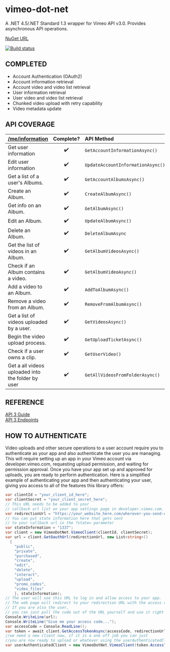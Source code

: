 vimeo-dot-net
=============

A .NET 4.5/.NET Standard 1.3 wrapper for Vimeo API v3.0. Provides asynchronous API operations.

[NuGet URL](https://www.nuget.org/packages/VimeoDotNet/)

[![Build status](https://ci.appveyor.com/api/projects/status/i2ojpb8i9o2v3kk4?svg=true)](https://ci.appveyor.com/project/mfilippov/vimeo-dot-net)

COMPLETED
---------
- Account Authentication (OAuth2)
- Account information retrieval
- Account video and video list retrieval
- User information retrieval
- User video and video list retrieval
- Chunked video upload with retry capability
- Video metadata update

API COVERAGE
----

| [/me/information](https://developer.vimeo.com/api/endpoints/me#)|Complete?|API Method|
|:---|:---:|:---|
| Get user information | :heavy_check_mark: | `GetAccountInformationAsync()` |
| Edit user information | :heavy_check_mark: | `UpdateAccountInformationAsync()` |
| Get a list of a user's Albums. | :heavy_check_mark:  | `GetAccountAlbumsAsync()`  |
| Create an Album. | :heavy_check_mark:  | `CreateAlbumAsync()`  |
| Get info on an Album. | :heavy_check_mark: | `GetAlbumAsync()` |
| Edit an Album. | :heavy_check_mark:  | `UpdateAlbumAsync()`  |
| Delete an Album. |  :heavy_check_mark: |  `DeleteAlbumAsync` |
| Get the list of videos in an Album. | :heavy_check_mark:  | `GetAlbumVideosAsync()`  |
| Check if an Album contains a video. | :heavy_check_mark: | `GetAlbumVideoAsync()` |
| Add a video to an Album. | :heavy_check_mark: | `AddToAlbumAsync()` |
| Remove a video from an Album. | :heavy_check_mark: | `RemoveFromAlbumAsync()` |
| Get a list of videos uploaded by a user. | :heavy_check_mark: | `GetVideosAsync()` |
| Begin the video upload process. | :heavy_check_mark: | `GetUploadTicketAsync()` |
| Check if a user owns a clip. | :heavy_check_mark: | `GetUserVideo()` |
| Get a all videos uploaded into the folder by user | :heavy_check_mark: | `GetAllVideosFromFolderAsync()` |




REFERENCE
---------
[API 3 Guide](https://developer.vimeo.com/api/start)  
[API 3 Endpoints](https://developer.vimeo.com/api/endpoints)

HOW TO AUTHENTICATE
-------------------
Video uploads and other secure operations to a user account require you to authenticate as your app and also authenticate the user you are managing.  This will require setting up an app in your Vimeo account via developer.vimeo.com, requesting upload permission, and waiting for permission approval.  Once you have your app set up and approved for uploads, you are ready to perform authentication.  Here is a simplified example of authenticating your app and then authenticating your user, giving you access to all of the features this library offers:
```C#
var clientId = "your_client_id_here";
var clientSecret = "your_client_secret_here";
// This URL needs to be added to your 
// callback url list on your app settings page in developer.vimeo.com.
var redirectionUrl = "https://your_website_here.com/wherever-you-send-users-after-grant";
// You can put state information here that gets sent
// to your callback url in the ?state= parameter
var stateInformation = "1337";
var client = new VimeoDotNet.VimeoClient(clientId, clientSecret);
var url = client.GetOauthUrl(redirectionUrl, new List<string>() 
  {
    "public",
    "private", 
    "purchased", 
    "create", 
    "edit", 
    "delete", 
    "interact", 
    "upload", 
    "promo_codes",
    "video_files"
    }, stateInformation);
// The user will use this URL to log in and allow access to your app.
// The web page will redirect to your redirection URL with the access code in the query parameters.
// If you are also the user, 
// you can just pull the code out of the URL yourself and use it right here.
Console.WriteLine(url);
Console.WriteLine("Give me your access code...");
var accessCode = Console.ReadLine();
var token = await client.GetAccessTokenAsync(accessCode, redirectionUrl);
//we need a new client now, if it is a one off job you can just
//you are now ready to upload or whatever using the userAuthenticatedClient
var userAuthenticatedClient = new VimeoDotNet.VimeoClient(token.AccessToken);
            
```

